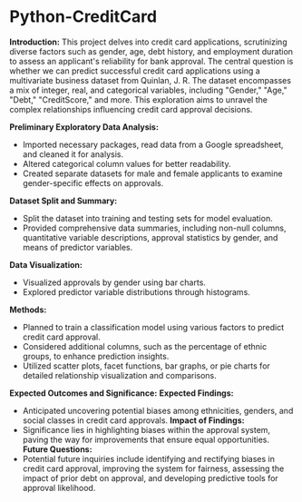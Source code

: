 # Python-CreditCard

**Introduction:**
This project delves into credit card applications, scrutinizing diverse factors such as gender, age, debt history, and employment duration to assess an applicant's reliability for bank approval. The central question is whether we can predict successful credit card applications using a multivariate business dataset from Quinlan, J. R. The dataset encompasses a mix of integer, real, and categorical variables, including "Gender," "Age," "Debt," "CreditScore," and more. This exploration aims to unravel the complex relationships influencing credit card approval decisions.

**Preliminary Exploratory Data Analysis:**
- Imported necessary packages, read data from a Google spreadsheet, and cleaned it for analysis.
- Altered categorical column values for better readability.
- Created separate datasets for male and female applicants to examine gender-specific effects on approvals.

**Dataset Split and Summary:**
- Split the dataset into training and testing sets for model evaluation.
- Provided comprehensive data summaries, including non-null columns, quantitative variable descriptions, approval statistics by gender, and means of predictor variables.

**Data Visualization:**
- Visualized approvals by gender using bar charts.
- Explored predictor variable distributions through histograms.

**Methods:**
- Planned to train a classification model using various factors to predict credit card approval.
- Considered additional columns, such as the percentage of ethnic groups, to enhance prediction insights.
- Utilized scatter plots, facet functions, bar graphs, or pie charts for detailed relationship visualization and comparisons.

**Expected Outcomes and Significance:**
**Expected Findings:**
- Anticipated uncovering potential biases among ethnicities, genders, and social classes in credit card approvals.
**Impact of Findings:**
- Significance lies in highlighting biases within the approval system, paving the way for improvements that ensure equal opportunities.
**Future Questions:**
- Potential future inquiries include identifying and rectifying biases in credit card approval, improving the system for fairness, assessing the impact of prior debt on approval, and developing predictive tools for approval likelihood.

